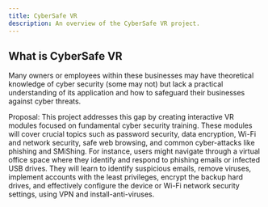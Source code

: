 ```yaml
---
title: CyberSafe VR
description: An overview of the CyberSafe VR project.
---
```


## What is CyberSafe VR

Many owners or employees within these businesses may have theoretical knowledge of cyber security (some may not) but lack a practical understanding of its application and how to safeguard their businesses against cyber threats.


Proposal: This project addresses this gap by creating interactive VR modules focused on fundamental cyber security training. These modules will cover crucial topics such as password security, data encryption, Wi-Fi and network security, safe web browsing, and common cyber-attacks like phishing and SMiShing. For instance, users might navigate through a virtual office space where they identify and respond to phishing emails or infected USB drives. They will learn to identify suspicious emails, remove viruses, implement accounts with the least privileges, encrypt the backup hard drives, and effectively configure the device or Wi-Fi network security settings, using VPN and install-anti-viruses.